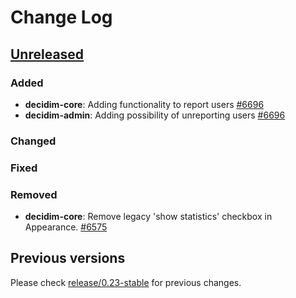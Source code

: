 # Change Log

## [Unreleased](https://github.com/decidim/decidim/tree/HEAD)

### Added

- **decidim-core**: Adding functionality to report users [\#6696](https://github.com/decidim/decidim/pull/6696)
- **decidim-admin**: Adding possibility of unreporting users [\#6696](https://github.com/decidim/decidim/pull/6696)

### Changed

### Fixed

### Removed

- **decidim-core**: Remove legacy 'show statistics' checkbox in Appearance. [\#6575](https://github.com/decidim/decidim/pull/6575)

## Previous versions

Please check [release/0.23-stable](https://github.com/decidim/decidim/blob/release/0.23-stable/CHANGELOG.md) for previous changes.
